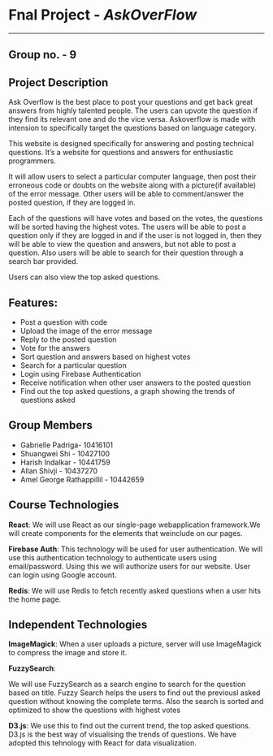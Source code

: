# Fnal Project - _AskOverFlow_
***

## Group no. - 9

## Project Description

Ask Overflow is the best place to post your questions and get back great answers from highly talented people.
The users can upvote the question if they find its relevant one and do the vice versa. Askoverflow is made with intension to specifically target the questions based on language category.

This website is designed specifically for answering and posting technical questions. It’s a website for questions and answers for enthusiastic programmers.

It will allow users to select a particular computer language, then post their erroneous code or doubts on the website along with a picture(if available) of the error message. Other users will be able to comment/answer the posted question, if they are logged in.

Each of the questions will have votes and based on the votes, the questions will be sorted having the highest votes. The users will be able to post a question only if they are logged in and if the user is not logged in, then they will be able to view the question and answers, but not able to post a question. Also users will be able to search for their question through a search bar provided.

Users can also view the top asked questions.

## Features:

* Post a question with code
* Upload the image of the error message
* Reply to the posted question
* Vote for the answers
* Sort question and answers based on highest votes
* Search for a particular question
* Login using Firebase Authentication
* Receive notification when other user answers to the posted question
* Find out the top asked questions, a graph showing the trends of questions asked

## Group Members

* Gabrielle Padriga- 10416101
* Shuangwei Shi - 10427100
* Harish Indalkar - 10441759
* Allan Shivji - 10437270
* Amel George Rathappillil - 10442659


## Course Technologies

__React__:
We​​ will ​​use ​​React ​​as ​​our​​ single-page web​ ​application ​​framework.​​We ​​will ​​create components ​​for ​​the ​​elements ​​that ​​we ​​include ​​on ​​our ​​pages.

__Firebase Auth__:
This technology will be used for user authentication. We will use this authentication technology to authenticate users using email/password. Using this we will authorize users for our website. User can login using Google account.

__Redis__:
We will use Redis to fetch recently asked questions when a user hits the home page.


## Independent Technologies

__ImageMagick__:
When a user uploads a picture, server will use ImageMagick to compress the image and store it.

__FuzzySearch__:

We will use FuzzySearch as a search engine to search for the question based on title. Fuzzy Search helps the users to find out the previousl asked question without knowing the complete terms. Also the search is sorted and optimized to show the questions with highest votes

__D3.js__:
We use this to find out the current trend, the top asked questions. D3.js is the best way of visualising the trends of questions. We have adopted this tehnology with React for data visualization.

